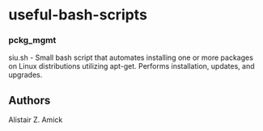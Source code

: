 # useful-bash-scripts

### pckg_mgmt

siu.sh - Small bash script that automates installing one or more packages on Linux distributions utilizing apt-get. Performs installation, updates, and upgrades.

## Authors
Alistair Z. Amick
